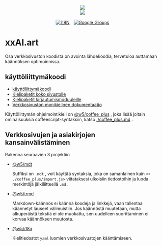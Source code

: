 <p align="center"><a href="https://xxai.art"><img src="https://cdn.jsdelivr.net/gh/xxai-art/doc/logo.svg"/></a><br/><a href="https://xxai.art"><img src="https://cdn.jsdelivr.net/gh/xxai-art/doc/xxai.svg"/></a></p><p align="center"><a href="https://github.com/xxai-art/doc#readme"><img alt="I18N" src="https://cdn.jsdelivr.net/gh/wactax/img/t.svg"/></a>　<a href="https://groups.google.com/u/0/g/xxai-art"><img alt="Google Groups" src="https://cdn.jsdelivr.net/gh/wactax/img/g-groups.svg"/></a></p>

# xxAI.art

Osa verkkosivuston koodista on avointa lähdekoodia, tervetuloa auttamaan käännöksen optimoinnissa.

## käyttöliittymäkoodi

* [käyttöliittymäkoodi](https://github.com/xxai-art/web)
* [Kielipaketit koko sivustolle](https://github.com/xxai-art/web/tree/main/i18n)
* [Kielipaketit kirjautumismoduuleille](https://github.com/wacpkg/user/tree/main/ui.i18n)
* [Verkkosivuston monikielinen dokumentaatio](https://github.com/xxai-doc)

Käyttöliittymän ohjelmointikieli on [@w5/coffee_plus](http://npmjs.com/@w5/coffee_plus) , joka lisää joitain ominaisuuksia coffeescript-syntaksiin, katso [./coffee_plus.md](./coffee_plus.md) .

## Verkkosivujen ja asiakirjojen kansainvälistäminen

Rakenna seuraavien 3 projektiin

* [@w5/mdt](https://www.npmjs.com/package/@w5/mdt)

  Suffiksi on `.mdt` , voit käyttää syntaksia, joka on samanlainen kuin `<+ ./coffee_plus/import.js>` viitataksesi ulkoisiin tiedostoihin ja luoda merkintöjä jälkiliitteellä `.md` .

* [@w5/trmd](https://www.npmjs.com/package/@w5/trmd)

  Markdown-käännös ei käännä koodeja ja linkkejä, vaan tallentaa käännetyt lauseet välimuistiin. Jos käännöstä muutetaan, mutta alkuperäistä tekstiä ei ole muokattu, sen uudelleen suorittaminen ei korvaa käännöksen muutosta.

* [@w5/i18n](https://www.npmjs.com/package/@w5/i18n)

  Kielitiedostot `yaml` luomien verkkosivustojen kääntämiseen.
